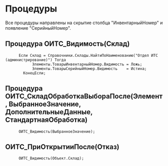 # Процедуры
Все процедуры направлены на скрытие столбца "ИнвентарныйНомер" и появление "СерийныйНомер".
## Процедура ОИТС_Видимость(Склад)

```
      Если Склад = Справочники.Склады.НайтиПоНаименованию("Отдел ИТС (администрирование)") Тогда 
    		Элементы.ТоварыИнвентарныйНомер.Видимость = Ложь;
    		Элементы.ТоварыСерийныйНомер.Видимость    = Истина;
    	КонецЕсли;
```

## Процедура ОИТС_СкладОбработкаВыбораПосле(Элемент, ВыбранноеЗначение, ДополнительныеДанные, СтандартнаяОбработка)

```
      ОИТС_Видимость(ВыбранноеЗначение);
```

## ОИТС_ПриОткрытииПосле(Отказ)

```
      ОИТС_Видимость(Объект.Склад);
```
